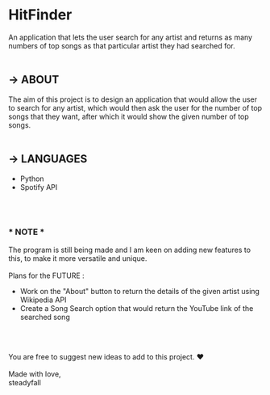 # HitFinder
An application that lets the user search for any artist and returns as many numbers of top songs as that particular artist they had searched for. 
<br>
<br>
## → ABOUT
The aim of this project is to design an application that would allow the user to search for any artist, which would then ask the user for the number of top songs that they want, after which it would show the given number of top songs.        
<br>
## → LANGUAGES
- Python
- Spotify API
<br>
<br>

### \* **NOTE** \*
The program is still being made and I am keen on adding new features to this, to make it more versatile and unique.
\
\
Plans for the FUTURE : 
- Work on the "About" button to return the details of the given artist using Wikipedia API
- Create a Song Search option that would return the YouTube link of the searched song

<br>
<br>

You are free to suggest new ideas to add to this project. ❤
\
\
Made with love, \
steadyfall

